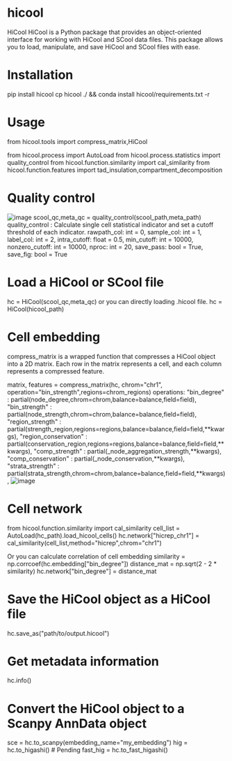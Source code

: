 # hicool
HiCool
HiCool is a Python package that provides an object-oriented interface for working with HiCool and SCool data files. This package allows you to load, manipulate, and save HiCool and SCool files with ease.

# Installation
pip install hicool
cp hicool ./ && conda install hicool/requirements.txt -r
# Usage
from hicool.tools import compress_matrix,HiCool

from hicool.process import AutoLoad
from hicool.process.statistics import quality_control
from hicool.function.similarity import cal_similarity
from hicool.function.features import tad_insulation,compartment_decomposition

# Quality control
![image](https://user-images.githubusercontent.com/47477490/230853452-69784db2-c75e-4ad8-a883-00e08efc8747.png)
scool_qc,meta_qc = quality_control(scool_path,meta_path)
quality_control : Calculate single cell statistical indicator and set a cutoff threshold of each indicator.
    rawpath_col: int = 0,
    sample_col: int = 1,
    label_col: int = 2,
    intra_cutoff: float = 0.5,
    min_cutoff: int = 10000,
    nonzero_cutoff: int = 10000,
    nproc: int = 20,
    save_pass: bool = True,
    save_fig: bool = True


# Load a HiCool or SCool file
hc = HiCool(scool_qc,meta_qc)
or you can directly loading .hicool file.
hc = HiCool(hicool_path)


# Cell embedding
compress_matrix is a wrapped function that compresses a HiCool object into a 2D matrix. Each row in the matrix represents a cell, and each column represents a compressed feature.

matrix, features = compress_matrix(hc, chrom="chr1", operation="bin_strength",regions=chrom_regions)
operations:
"bin_degree" :  partial(node_degree,chrom=chrom,balance=balance,field=field),
"bin_strength" :  partial(node_strength,chrom=chrom,balance=balance,field=field),
"region_strength" : partial(strength_region,regions=regions,balance=balance,field=field,**kwargs),
"region_conservation" : partial(conservation_region,regions=regions,balance=balance,field=field,**kwargs),
"comp_strength" : partial(_node_aggregation_strength,**kwargs),
"comp_conservation" : partial(_node_conservation,**kwargs),
"strata_strength" : partial(strata_strength,chrom=chrom,balance=balance,field=field,**kwargs),
![image](https://user-images.githubusercontent.com/47477490/230855398-80240073-4049-4cda-a092-649f41f10668.png)

# Cell network
from hicool.function.similarity import cal_similarity
cell_list = AutoLoad(hc_path).load_hicool_cells()
hc.network["hicrep_chr1"] = cal_similarity(cell_list,method="hicrep",chrom="chr1")

Or you can calculate correlation of cell embedding
similarity = np.corrcoef(hc.embedding["bin_degree"])
distance_mat = np.sqrt(2 - 2 * similarity)
hc.network["bin_degree"] = distance_mat


# Save the HiCool object as a HiCool file
hc.save_as("path/to/output.hicool")

# Get metadata information
hc.info()

# Convert the HiCool object to a Scanpy AnnData object
sce = hc.to_scanpy(embedding_name="my_embedding")
hig = hc.to_higashi() # Pending
fast_hig = hc.to_fast_higashi()




